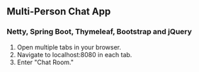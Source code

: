 ## **Multi-Person Chat App**
### **Netty, Spring Boot, Thymeleaf, Bootstrap and jQuery**

1. Open multiple tabs in your browser.
2. Navigate to localhost:8080 in each tab.
3. Enter "Chat Room."
